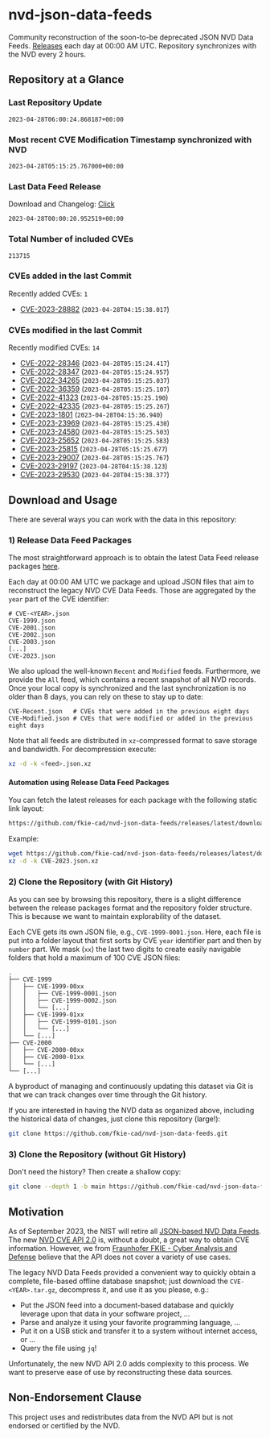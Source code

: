 # nvd-json-data-feeds

Community reconstruction of the soon-to-be deprecated JSON NVD Data Feeds. 
[Releases](releases/latest) each day at 00:00 AM UTC.
Repository synchronizes with the NVD every 2 hours.

## Repository at a Glance

### Last Repository Update

```plain
2023-04-28T06:00:24.868187+00:00
```

### Most recent CVE Modification Timestamp synchronized with NVD

```plain
2023-04-28T05:15:25.767000+00:00
```

### Last Data Feed Release

Download and Changelog: [Click](releases/latest)

```plain
2023-04-28T00:00:20.952519+00:00
```

### Total Number of included CVEs

```plain
213715
```

### CVEs added in the last Commit

Recently added CVEs: `1`

* [CVE-2023-28882](CVE-2023/CVE-2023-288xx/CVE-2023-28882.json) (`2023-04-28T04:15:38.017`)


### CVEs modified in the last Commit

Recently modified CVEs: `14`

* [CVE-2022-28346](CVE-2022/CVE-2022-283xx/CVE-2022-28346.json) (`2023-04-28T05:15:24.417`)
* [CVE-2022-28347](CVE-2022/CVE-2022-283xx/CVE-2022-28347.json) (`2023-04-28T05:15:24.957`)
* [CVE-2022-34265](CVE-2022/CVE-2022-342xx/CVE-2022-34265.json) (`2023-04-28T05:15:25.037`)
* [CVE-2022-36359](CVE-2022/CVE-2022-363xx/CVE-2022-36359.json) (`2023-04-28T05:15:25.107`)
* [CVE-2022-41323](CVE-2022/CVE-2022-413xx/CVE-2022-41323.json) (`2023-04-28T05:15:25.190`)
* [CVE-2022-42335](CVE-2022/CVE-2022-423xx/CVE-2022-42335.json) (`2023-04-28T05:15:25.267`)
* [CVE-2023-1801](CVE-2023/CVE-2023-18xx/CVE-2023-1801.json) (`2023-04-28T04:15:36.940`)
* [CVE-2023-23969](CVE-2023/CVE-2023-239xx/CVE-2023-23969.json) (`2023-04-28T05:15:25.430`)
* [CVE-2023-24580](CVE-2023/CVE-2023-245xx/CVE-2023-24580.json) (`2023-04-28T05:15:25.503`)
* [CVE-2023-25652](CVE-2023/CVE-2023-256xx/CVE-2023-25652.json) (`2023-04-28T05:15:25.583`)
* [CVE-2023-25815](CVE-2023/CVE-2023-258xx/CVE-2023-25815.json) (`2023-04-28T05:15:25.677`)
* [CVE-2023-29007](CVE-2023/CVE-2023-290xx/CVE-2023-29007.json) (`2023-04-28T05:15:25.767`)
* [CVE-2023-29197](CVE-2023/CVE-2023-291xx/CVE-2023-29197.json) (`2023-04-28T04:15:38.123`)
* [CVE-2023-29530](CVE-2023/CVE-2023-295xx/CVE-2023-29530.json) (`2023-04-28T04:15:38.377`)


## Download and Usage

There are several ways you can work with the data in this repository:

### 1) Release Data Feed Packages

The most straightforward approach is to obtain the latest Data Feed release packages [here](releases/latest).

Each day at 00:00 AM UTC we package and upload JSON files that aim to reconstruct the legacy NVD CVE Data Feeds.
Those are aggregated by the `year` part of the CVE identifier:

```
# CVE-<YEAR>.json
CVE-1999.json
CVE-2001.json
CVE-2002.json
CVE-2003.json
[...]
CVE-2023.json
```

We also upload the well-known `Recent` and `Modified` feeds.
Furthermore, we provide the `All` feed, which contains a recent snapshot of all NVD records.
Once your local copy is synchronized and the last synchronization is no older than 8 days, you can rely on these to stay up to date:

```plain
CVE-Recent.json   # CVEs that were added in the previous eight days
CVE-Modified.json # CVEs that were modified or added in the previous eight days
```

Note that all feeds are distributed in `xz`-compressed format to save storage and bandwidth.
For decompression execute:

```sh
xz -d -k <feed>.json.xz
```


#### Automation using Release Data Feed Packages

You can fetch the latest releases for each package with the following static link layout:

```sh
https://github.com/fkie-cad/nvd-json-data-feeds/releases/latest/download/CVE-<YEAR>.json.xz
```

Example:

```sh
wget https://github.com/fkie-cad/nvd-json-data-feeds/releases/latest/download/CVE-2023.json.xz
xz -d -k CVE-2023.json.xz
```

### 2) Clone the Repository (with Git History)

As you can see by browsing this repository, there is a slight difference between the release packages format and the repository folder structure.
This is because we want to maintain explorability of the dataset.

Each CVE gets its own JSON file, e.g., `CVE-1999-0001.json`.
Here, each file is put into a folder layout that first sorts by CVE `year` identifier part and then by `number` part.
We mask (`xx`) the last two digits to create easily navigable folders that hold a maximum of 100 CVE JSON files:

```plain
.
├── CVE-1999
│   ├── CVE-1999-00xx
│   │   ├── CVE-1999-0001.json
│   │   ├── CVE-1999-0002.json
│   │   └── [...]
│   ├── CVE-1999-01xx
│   │   ├── CVE-1999-0101.json
│   │   └── [...]
│   └── [...]
├── CVE-2000
│   ├── CVE-2000-00xx
│   ├── CVE-2000-01xx
│   └── [...]
└── [...]
```

A byproduct of managing and continuously updating this dataset via Git is that we can track changes over time through the Git history.

If you are interested in having the NVD data as organized above, including the historical data of changes, just clone this repository (large!):

```sh
git clone https://github.com/fkie-cad/nvd-json-data-feeds.git
```

### 3) Clone the Repository (without Git History)

Don't need the history? Then create a shallow copy:

```sh
git clone --depth 1 -b main https://github.com/fkie-cad/nvd-json-data-feeds.git
```

## Motivation

As of September 2023, the NIST will retire all [JSON-based NVD Data Feeds](https://nvd.nist.gov/vuln/data-feeds#divRetirementBanner-1).
The new [NVD CVE API 2.0](https://nvd.nist.gov/developers/vulnerabilities) is, without a doubt, a great way to obtain CVE information.
However, we from [Fraunhofer FKIE - Cyber Analysis and Defense](https://www.fkie.fraunhofer.de/en/departments/cad.html) believe that the API does not cover a variety of use cases.

The legacy NVD Data Feeds provided a convenient way to quickly obtain a complete, file-based offline database snapshot; just download the `CVE-<YEAR>.tar.gz`, decompress it, and use it as you please, e.g.:

* Put the JSON feed into a document-based database and quickly leverage upon that data in your software project, ...
* Parse and analyze it using your favorite programming language, ...
* Put it on a USB stick and transfer it to a system without internet access, or ...
* Query the file using `jq`!

Unfortunately, the new NVD API 2.0 adds complexity to this process.
We want to preserve ease of use by reconstructing these data sources.

## Non-Endorsement Clause

This project uses and redistributes data from the NVD API but is not endorsed or certified by the NVD.